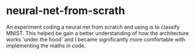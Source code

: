 # neural-net-from-scrath
An experiment coding a neural net from scratch and using is to classify MNIST. This helped be gain a better understanding of how the architecture works 'under the hood' and I became significantly more comfortable with implementing the maths in code.
